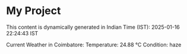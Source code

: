 # My Project

This content is dynamically generated in Indian Time (IST): 2025-01-16 22:24:43 IST


Current Weather in Coimbatore:
Temperature: 24.88 °C
Condition: haze
